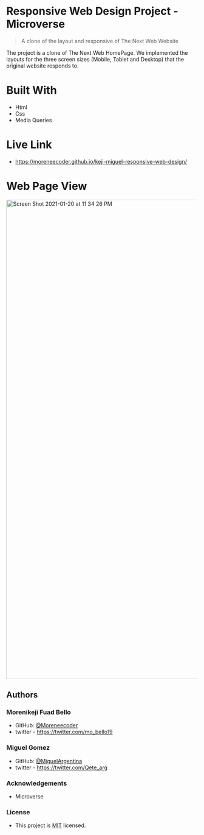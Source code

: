 # Responsive Web Design Project - Microverse

> A clone of the layout and responsive of The Next Web Website

The project is a clone of The Next Web HomePage. We implemented the 
layouts for the three screen sizes (Mobile, Tablet and Desktop) that the original website responds to.

# Built With

* Html
* Css
* Media Queries

# Live Link

* https://moreneecoder.github.io/keji-miguel-responsive-web-design/

# Web Page View

<img width="1260" alt="Screen Shot 2021-01-20 at 11 34 26 PM" src="https://user-images.githubusercontent.com/38987207/105249381-524e5300-5b78-11eb-84fa-b385d2e165e1.png">

## Authors

### Morenikeji Fuad Bello
* GitHub: [@Moreneecoder](https://github.com/Moreneecoder)
* twitter - https://twitter.com/mo_bello19

### Miguel Gomez
* GitHub: [@MiguelArgentina](https://github.com/MiguelArgentina)
* twitter - https://twitter.com/Qete_arg

### Acknowledgements
* Microverse

### License
* This project is [MIT](lic.url) licensed.
